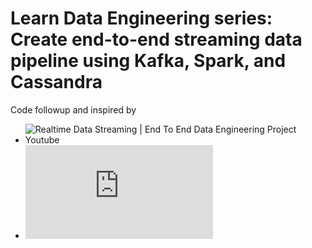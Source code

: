 # Learn Data Engineering series: Create end-to-end streaming data pipeline using Kafka, Spark, and Cassandra

Code followup and inspired by 
- ![Realtime Data Streaming | End To End Data Engineering Project Youtube](https://www.youtube.com/watch?v=GqAcTrqKcrY)
- ![e2e-data-engineering Github Repo](https://github.com/airscholar/e2e-data-engineering/blob/main/requirements.txt)
